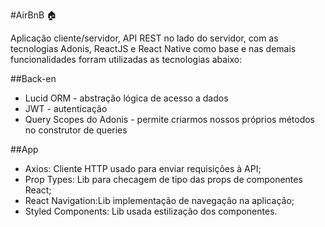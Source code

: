 #AirBnB :house:

Aplicação cliente/servidor, API REST no lado do servidor, com as tecnologias Adonis, ReactJS e React Native como base e nas demais funcionalidades forram utilizadas as tecnologias abaixo:

##Back-en
* Lucid ORM - abstração lógica de acesso a dados
* JWT - autenticação
* Query Scopes do Adonis - permite criarmos nossos próprios métodos no construtor de queries

##App
* Axios: Cliente HTTP usado para enviar requisições à API;
* Prop Types: Lib para checagem de tipo das props de componentes React;
* React Navigation:Lib implementação de navegação na aplicação;
* Styled Components: Lib usada estilização dos componentes.